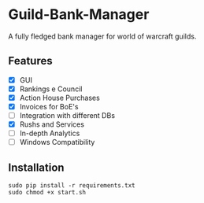 # Guild-Bank-Manager
A fully fledged bank manager for world of warcraft guilds.

## Features
- [x] GUI
- [x] Rankings e Council
- [x] Action House Purchases
- [x] Invoices for BoE's
- [ ] Integration with different DBs
- [x] Rushs and Services
- [ ] In-depth Analytics
- [ ] Windows Compatibility

## Installation
```
sudo pip install -r requirements.txt
sudo chmod +x start.sh
```
